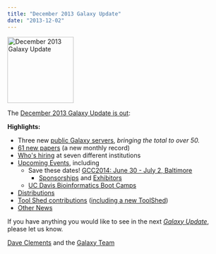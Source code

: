 ```yaml
---
title: "December 2013 Galaxy Update"
date: "2013-12-02"
---
```

<div class='right'><a href='/galaxy-updates/2013-11/'><img src="/images/logos/GalaxyUpdate200.png" alt="December 2013 Galaxy Update" width=150 /></a></div>

The [December 2013 Galaxy Update is out](/galaxy-updates/2013-12/):

**Highlights:**
* Three new [public Galaxy servers](/galaxy-updates/2013-12/#50-public-servers), *bringing the total to over 50.* 
* [61 new papers](/galaxy-updates/2013-12/#new-papers) (a new monthly record)
* [Who's hiring](/galaxy-updates/2013-12/#whos-hiring) at seven different institutions
* [Upcoming Events](/galaxy-updates/2013-12/#events), including
  * Save these dates! [GCC2014: June 30 - July 2, Baltimore](/galaxy-updates/2013-12/#gcc2014-june-30---july-2-baltimore)
    * [Sponsorships](/galaxy-updates/2013-12/#sponsorships) and [Exhibitors](/galaxy-updates/2013-12/#exhibitors) 
  * [UC Davis Bioinformatics Boot Camps](/galaxy-updates/2013-12/#uc-davis-bioinformatics-boot-camps)
* [Distributions](/galaxy-updates/2013-12/#galaxy-distributions)
* [Tool Shed contributions](/galaxy-updates/2013-12/#toolshed-contributions) ([including a new ToolShed](/galaxy-updates/2013-12/#new-public-toolsheds))
* [Other News](/galaxy-updates/2013-12/#other-news)

If you have anything you would like to see in the next *[Galaxy Update](/galaxy-updates/)*, please let us know.

[Dave Clements](/people/dave-clements/) and the [Galaxy Team](/galaxy-team/)
